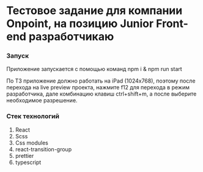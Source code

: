 # Тестовое задание для компании Onpoint, на позицию Junior Front-end разработчикаю

### Запуск

Приложение запускается с помощью команд npm i & npm run start

По ТЗ приложение должно работать на iPad (1024x768),
поэтому после перехода на live preview проекта,
нажмите f12 для перехода в режим разработчика,
дале комбинацию клавиш ctrl+shift+m, а после выберите
необходимое разрешение.

### Стек технологий

1. React
2. Scss
3. Css modules
4. react-transition-group
5. prettier
6. typescript
